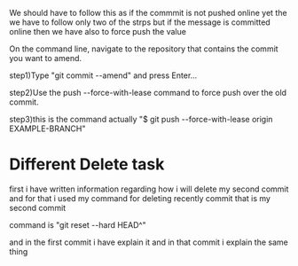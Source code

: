 We should have to follow this as if the commmit is not pushed online yet the we have to follow only two of the strps but if the message is committed online then we have also to force push the value


On the command line, navigate to the repository that contains the commit you want to amend.

step1)Type "git commit --amend" and press Enter...

step2)Use the push --force-with-lease command to force push over the old commit.

step3)this is the command actually "$ git push --force-with-lease origin EXAMPLE-BRANCH"


# Different Delete task

first i have written information regarding how i will delete my second  commit and for that
i used my command for deleting recently commit that is my second commit

command is "git reset --hard HEAD^"

and in the first commit i have explain it and in that commit i explain the same thing